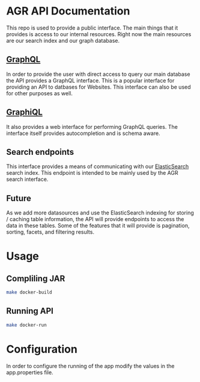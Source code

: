 # AGR API Documentation

This repo is used to provide a public interface. The main things that it provides is access to our internal resources. Right now the main resources are our search index and our graph database.

## [GraphQL](http://graphql.org/learn/)

In order to provide the user with direct access to query our main database the API provides a GraphQL interface. This is a popular interface for providing an API to datbases for Websites. This interface can also be used for other purposes as well.

## [GraphiQL](https://github.com/graphql/graphiql)

It also provides a web interface for performing GraphQL queries. The interface itself provides autocompletion and is schema aware. 

## Search endpoints

This interface provides a means of communicating with our [ElasticSearch](https://info.elastic.co) search index. This endpoint is intended to be mainly used by the AGR search interface.

## Future

As we add more datasources and use the ElasticSearch indexing for storing / caching table information, the API will provide endpoints to access the data in these tables. Some of the features that it will provide is pagination, sorting, facets, and filtering results. 

# Usage

## Compliling JAR

```bash
make docker-build
```

## Running API

```bash
make docker-run
```

# Configuration

In order to configure the running of the app modify the values in the app.properties file. 

